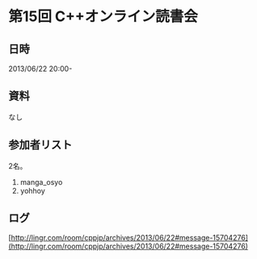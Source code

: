 # 第15回 C++オンライン読書会
## 日時
2013/06/22 20:00-


## 資料
なし


## 参加者リスト
2名。

1. manga_osyo
2. yohhoy


## ログ
[http://lingr.com/room/cppjp/archives/2013/06/22#message-15704276](http://lingr.com/room/cppjp/archives/2013/06/22#message-15704276)


